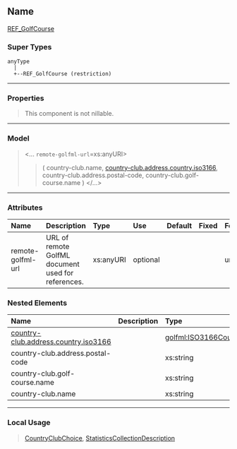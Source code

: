 ## Name ##

[REF\_GolfCourse](CREF_GolfCourse.md)
### Super Types ###
```
anyType
  |
  +--REF_GolfCourse (restriction)
```


---



### Properties ###

> This component is not nillable.

---


### Model ###

> <...  `remote-golfml-url`=xs:anyURI>
> > ( country-club.name, [country-club.address.country.iso3166](SISO3166CountryCodeEnum.md), country-club.address.postal-code, country-club.golf-course.name   )
> > </...>

---


### Attributes ###

| **Name** | **Description** | **Type** | **Use** | **Default** | **Fixed** | **Form** |
|:---------|:----------------|:---------|:--------|:------------|:----------|:---------|
| remote-golfml-url |  				URL of remote GolfML document used for references.			 | xs:anyURI | optional |             |           | unqualified |

### Nested Elements ###

| **Name** | **Description** | **Type** |
|:---------|:----------------|:---------|
| [country-club.address.country.iso3166](SISO3166CountryCodeEnum.md) |                 | [golfml:ISO3166CountryCodeEnum](SISO3166CountryCodeEnum.md) |
| country-club.address.postal-code |                 | xs:string |
| country-club.golf-course.name |                 | xs:string |
| country-club.name |                 | xs:string |


---


### Local Usage ###

> [CountryClubChoice](CCountryClubChoice.md), [StatisticsCollectionDescription](CStatisticsCollectionDescription.md)